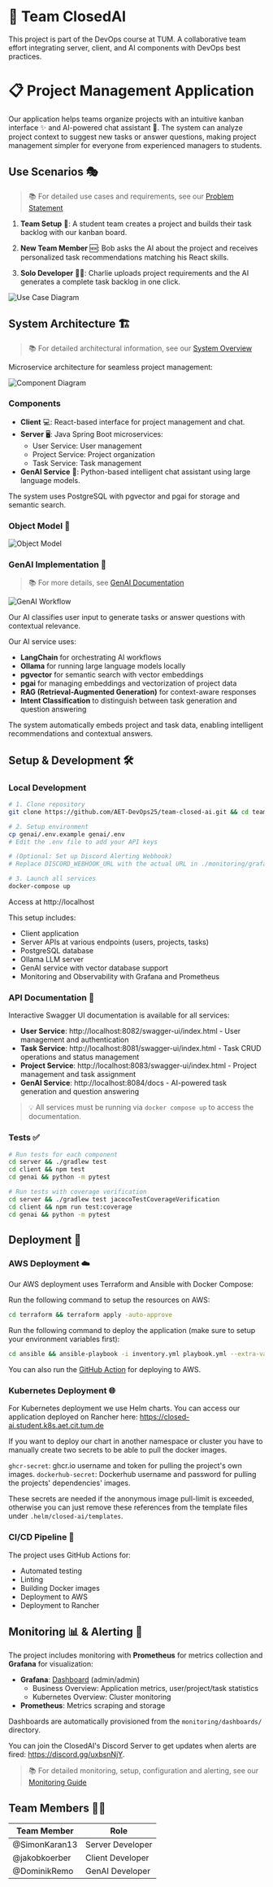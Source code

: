 # 🚀 Team ClosedAI

This project is part of the DevOps course at TUM. A collaborative team effort integrating server, client, and AI components with DevOps best practices.

# 📋 Project Management Application

Our application helps teams organize projects with an intuitive kanban interface ✨ and AI-powered chat assistant 🤖. The system can analyze project context to suggest new tasks or answer questions, making project management simpler for everyone from experienced managers to students.

## Use Scenarios 🎭

> 📚 For detailed use cases and requirements, see our [Problem Statement](docs/problem-statement.md)

1. **Team Setup** 👥: A student team creates a project and builds their task backlog with our kanban board.

2. **New Team Member** 🆕: Bob asks the AI about the project and receives personalized task recommendations matching his React skills.

3. **Solo Developer** 👨‍💻: Charlie uploads project requirements and the AI generates a complete task backlog in one click.

<!-- Show the use case diagram here  -->

![Use Case Diagram](./docs/diagrams/Use_Case_Diagram.png)

## System Architecture 🏗️

> 📚 For detailed architectural information, see our [System Overview](docs/system-overview.md)

Microservice architecture for seamless project management:

![Component Diagram](./docs/diagrams/Component_Diagram.png)

### Components

- **Client** 💻: React-based interface for project management and chat.
- **Server** 🖥️: Java Spring Boot microservices:
  - User Service: User management
  - Project Service: Project organization
  - Task Service: Task management
- **GenAI Service** 🧠: Python-based intelligent chat assistant using large language models.

The system uses PostgreSQL with pgvector and pgai for storage and semantic search.

### Object Model 🧩

![Object Model](./docs/diagrams/Analysis_Object_Model.png)

### GenAI Implementation 🔬

> 📚 For more details, see [GenAI Documentation](genai/README.md)

![GenAI Workflow](./docs/diagrams/GenAI_Activity_Diagram.png)

Our AI classifies user input to generate tasks or answer questions with contextual relevance.

Our AI service uses:

- **LangChain** for orchestrating AI workflows
- **Ollama** for running large language models locally
- **pgvector** for semantic search with vector embeddings
- **pgai** for managing embeddings and vectorization of project data
- **RAG (Retrieval-Augmented Generation)** for context-aware responses
- **Intent Classification** to distinguish between task generation and question answering

The system automatically embeds project and task data, enabling intelligent recommendations and contextual answers.

## Setup & Development 🛠️

### Local Development

```bash
# 1. Clone repository
git clone https://github.com/AET-DevOps25/team-closed-ai.git && cd team-closed-ai

# 2. Setup environment
cp genai/.env.example genai/.env
# Edit the .env file to add your API keys

# (Optional: Set up Discord Alerting Webhook)
# Replace DISCORD_WEBHOOK_URL with the actual URL in ./monitoring/grafana-contact-points.yml

# 3. Launch all services
docker-compose up
```

Access at http://localhost

This setup includes:

- Client application
- Server APIs at various endpoints (users, projects, tasks)
- PostgreSQL database
- Ollama LLM server
- GenAI service with vector database support
- Monitoring and Observability with Grafana and Prometheus

### API Documentation 📖

Interactive Swagger UI documentation is available for all services:

- **User Service**: http://localhost:8082/swagger-ui/index.html - User management and authentication
- **Task Service**: http://localhost:8081/swagger-ui/index.html - Task CRUD operations and status management
- **Project Service**: http://localhost:8083/swagger-ui/index.html - Project management and task assignment
- **GenAI Service**: http://localhost:8084/docs - AI-powered task generation and question answering

> 💡 All services must be running via `docker compose up` to access the documentation.

### Tests ✅

```bash
# Run tests for each component
cd server && ./gradlew test
cd client && npm test
cd genai && python -m pytest
```

```bash
# Run tests with coverage verification
cd server && ./gradlew test jacocoTestCoverageVerification
cd client && npm run test:coverage
cd genai && python -m pytest
```

## Deployment 🚢

### AWS Deployment ☁️

Our AWS deployment uses Terraform and Ansible with Docker Compose:

Run the following command to setup the resources on AWS:

```bash
cd terraform && terraform apply -auto-approve
```

Run the following command to deploy the application (make sure to setup your environment variables first):

```bash
cd ansible && ansible-playbook -i inventory.yml playbook.yml --extra-vars "ansible_host=<your-aws-instance-ip>"
```

You can also run the [GitHub Action](https://github.com/AET-DevOps25/team-closed-ai/actions/workflows/aws-deployment.yml) for deploying to AWS.

### Kubernetes Deployment 🌐

For Kubernetes deployment we use Helm charts. You can access our application deployed on Rancher here: https://closed-ai.student.k8s.aet.cit.tum.de

If you want to deploy our chart in another namespace or cluster you have to manually create two secrets to be able to pull the docker images.

`ghcr-secret`: ghcr.io username and token for pulling the project's own images.
`dockerhub-secret`: Dockerhub username and password for pulling the projects' dependencies' images.

These secrets are needed if the anonymous image pull-limit is exceeded, otherwise you can just remove these references from the template files under `.helm/closed-ai/templates`.

### CI/CD Pipeline 🔄

The project uses GitHub Actions for:

- Automated testing
- Linting
- Building Docker images
- Deployment to AWS
- Deployment to Rancher

## Monitoring 📊 & Alerting 🚨

The project includes monitoring with **Prometheus** for metrics collection and **Grafana** for visualization:

- **Grafana**: [Dashboard](https://closed-ai.student.k8s.aet.cit.tum.de/grafana) (admin/admin)
  - Business Overview: Application metrics, user/project/task statistics
  - Kubernetes Overview: Cluster monitoring
- **Prometheus**: Metrics scraping and storage

Dashboards are automatically provisioned from the `monitoring/dashboards/` directory.

You can join the ClosedAI's Discord Server to get updates when alerts are fired: https://discord.gg/uxbsnNjY. 

> 📚 For detailed monitoring, setup, configuration and alerting, see our [Monitoring Guide](monitoring/README.md)

## Team Members 👨‍💻

| Team Member   | Role             |
| ------------- | ---------------- |
| @SimonKaran13 | Server Developer |
| @jakobkoerber | Client Developer |
| @DominikRemo  | GenAI Developer  |
